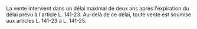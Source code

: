 La vente intervient dans un délai maximal de deux ans après l'expiration du délai prévu à l'article L. 141-23. Au-delà de ce délai, toute vente est soumise aux articles L. 141-23 à L. 141-25.
